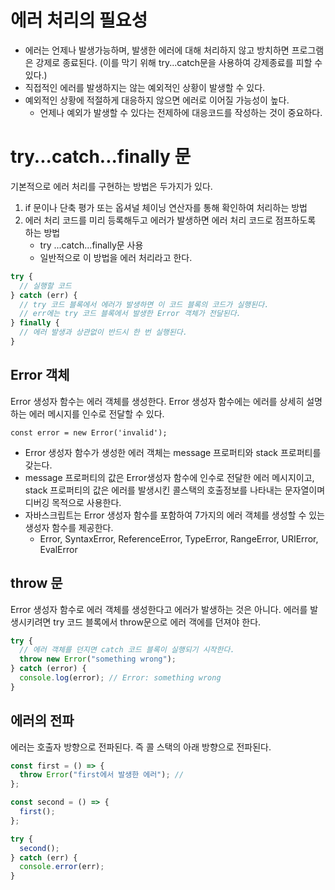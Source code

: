 # 에러 처리의 필요성

- 에러는 언제나 발생가능하며, 발생한 에러에 대해 처리하지 않고 방치하면 프로그램은 강제로 종료된다. (이를 막기 위해 try...catch문을 사용하여 강제종료를 피할 수 있다.)
- 직접적인 에러를 발생하지는 않는 예외적인 상황이 발생할 수 있다.
- 예외적인 상황에 적절하게 대응하지 않으면 에러로 이어질 가능성이 높다.
  - 언제나 예외가 발생할 수 있다는 전제하에 대응코드를 작성하는 것이 중요하다.

# try...catch...finally 문

기본적으로 에러 처리를 구현하는 방법은 두가지가 있다.

1. if 문이나 단축 평가 또는 옵셔널 체이닝 연산자를 통해 확인하여 처리하는 방법
2. 에러 처리 코드를 미리 등록해두고 에러가 발생하면 에러 처리 코드로 점프하도록 하는 방법
   - try ...catch...finally문 사용
   - 일반적으로 이 방법을 에러 처리라고 한다.

```javascript
try {
  // 실행할 코드
} catch (err) {
  // try 코드 블록에서 에러가 발생하면 이 코드 블록의 코드가 실행된다.
  // err에는 try 코드 블록에서 발생한 Error 객체가 전달된다.
} finally {
  // 에러 발생과 상관없이 반드시 한 번 실행된다.
}
```

## Error 객체

Error 생성자 함수는 에러 객체를 생성한다. Error 생성자 함수에는 에러를 상세히 설명하는 에러 메시지를 인수로 전달할 수 있다.

`const error = new Error('invalid');`

- Error 생성자 함수가 생성한 에러 객체는 message 프로퍼티와 stack 프로퍼티를 갖는다.
- message 프로퍼티의 값은 Error생성자 함수에 인수로 전달한 에러 메시지이고, stack 프로퍼티의 값은 에러를 발생시킨 콜스택의 호출정보를 나타내는 문자열이며 디버깅 목적으로 사용한다.
- 자바스크립트는 Error 생성자 함수를 포함하여 7가지의 에러 객체를 생성할 수 있는 생성자 함수를 제공한다.
  - Error, SyntaxError, ReferenceError, TypeError, RangeError, URIError, EvalError

## throw 문

Error 생성자 함수로 에러 객체를 생성한다고 에러가 발생하는 것은 아니다.
에러를 발생시키려면 try 코드 블록에서 throw문으로 에러 객에를 던져야 한다.

```javascript
try {
  // 에러 객체를 던지면 catch 코드 블록이 실행되기 시작한다.
  throw new Error("something wrong");
} catch (error) {
  console.log(error); // Error: something wrong
}
```

## 에러의 전파

에러는 호출자 방향으로 전파된다. 즉 콜 스택의 아래 방향으로 전파된다.

```javascript
const first = () => {
  throw Error("first에서 발생한 에러"); //
};

const second = () => {
  first();
};

try {
  second();
} catch (err) {
  console.error(err);
}
```
